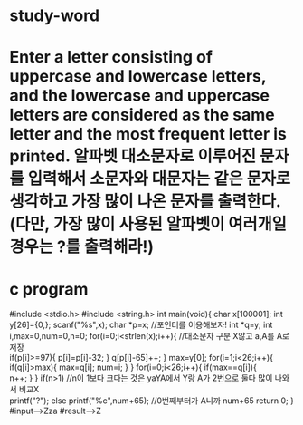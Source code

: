 # study-word
# Enter a letter consisting of uppercase and lowercase letters, and the lowercase and uppercase letters are considered as the same letter and the most frequent letter is printed. 알파벳 대소문자로 이루어진 문자를 입력해서 소문자와 대문자는 같은 문자로 생각하고 가장 많이 나온 문자를 출력한다.(다만, 가장 많이 사용된 알파벳이 여러개일 경우는 ?를 출력해라!)
# c program
#include <stdio.h>
#include <string.h>
int main(void){
	char x[100001];
	int y[26]={0,};
	scanf("%s",x);
	char *p=x; //포인터를 이용해보자! 
	int *q=y;
	int i,max=0,num=0,n=0;
	for(i=0;i<strlen(x);i++){ //대소문자 구분 X않고 a,A를 A로 저장  
		if(p[i]>=97){
			p[i]=p[i]-32;
		}
		q[p[i]-65]++;
	}
	max=y[0];
	for(i=1;i<26;i++){
		if(q[i]>max){
			max=q[i];
			num=i;
		}
	}
	for(i=0;i<26;i++){
		if(max==q[i]){   
			n++;
		}
	}
	if(n>1) //n이 1보다 크다는 것은 yaYA에서 Y랑 A가 2번으로 둘다 많이 나와서 비교X  
	  printf("?");
	else
	  printf("%c",num+65); //0번째부터가 A니까 num+65 
    return 0;
}
#input-->Zza
#result-->Z
